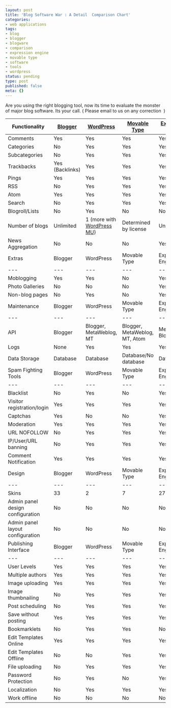 ```yaml
---
layout: post
title: 'Blog Software War : A Detail  Comparison Chart'
categories:
- web applications
tags:
- blog
- blogger
- blogware
- comparison
- expression engine
- movable type
- software
- tools
- wordpress
status: pending
type: post
published: false
meta: {}
---
```

Are you using the right blogging tool, now its time to evaluate the monster of major blog software. Its your call. ( Please email to us on any correction&nbsp; )

| Functionality | [Blogger](http://blogger.com) | [WordPress](http://wordpress.org) | [Movable Type](http://www.movabletype.org/) | [Expression Engine](http://expressionengine.com/) |
| --- | --- | --- | --- | --- |
| Comments | Yes | Yes | Yes | Yes |
| Categories | No | Yes | Yes | Yes |
| Subcategories | No | Yes | Yes | Yes |
| Trackbacks | Yes (Backlinks) | Yes | Yes | Yes |
| Pings | Yes | Yes | Yes | Yes |
| RSS | No | Yes | Yes | Yes |
| Atom | Yes | Yes | Yes | Yes |
| Search | No | Yes | Yes | Yes |
| Blogroll/Lists | No | Yes | No | No |
| Number of blogs | Unlimited | 1 (more with [WordPress MU](http://mu.wordpress.org/)) | Determined by license | Unlimited |
| News Aggregation | No | No | No | Yes |
| Extras | Blogger | WordPress | Movable Type | Expression Engine |
| --- | --- | --- | --- | --- |
| Moblogging | Yes | Yes | No | Yes |
| Photo Galleries | No | No | No | Yes |
| Non-blog pages | No | Yes | No | Yes |
| Maintenance | Blogger | WordPress | Movable Type | Expression Engine |
| --- | --- | --- | --- | --- |
| API | Blogger | Blogger, MetaWeblog, MT | Blogger, MetaWeblog, MT, Atom | MetaWeblog, Blogger, MT |
| Logs | None | Yes | Yes | Yes |
| Data Storage | Database | Database | Database/No database | Database |
| Spam Fighting Tools | Blogger | WordPress | Movable Type | Expression Engine |
| --- | --- | --- | --- | --- |
| Blacklist | No | Yes | No | Yes |
| Visitor registration/login | Yes | Yes | Yes | Yes |
| Captchas | Yes | No | No | Yes |
| Moderation | Yes | Yes | Yes | Yes |
| URL NOFOLLOW | No | Yes | Yes | Yes |
| IP/User/URL banning | No | Yes | Yes | Yes |
| Comment Notification | Yes | Yes | Yes | Yes |
| Design | Blogger | WordPress | Movable Type | Expression Engine |
| --- | --- | --- | --- | --- |
| Skins | 33 | 2 | 7 | 27 |
| Admin panel design configuration | No | No | No | No |
| Admin panel layout configuration | No | No | No | No |
| Publishing Interface | Blogger | WordPress | Movable Type | Expression Engine |
| --- | --- | --- | --- | --- |
| User Levels | Yes | Yes | Yes | Yes |
| Multiple authors | Yes | Yes | Yes | Yes |
| Image uploading | Yes | Yes | Yes | Yes |
| Image thumbnailing | No | Yes | Yes | Yes |
| Post scheduling | No | Yes | Yes | Yes |
| Save without posting | Yes | Yes | Yes | Yes |
| Bookmarklets | No | Yes | Yes | No |
| Edit Templates Online | Yes | Yes | Yes | Yes |
| Edit Templates Offline | No | No | Yes | Yes |
| File uploading | No | Yes | Yes | Yes |
| Password Protection | No | Yes | No | Yes |
| Localization | No | Yes | Yes | Yes |
| Work offline | No | No | No | No |

